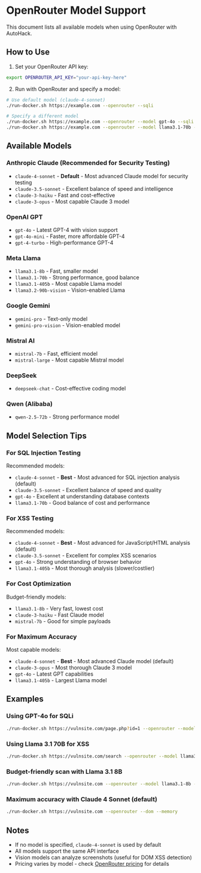 # OpenRouter Model Support

This document lists all available models when using OpenRouter with AutoHack.

## How to Use

1. Set your OpenRouter API key:
```bash
export OPENROUTER_API_KEY="your-api-key-here"
```

2. Run with OpenRouter and specify a model:
```bash
# Use default model (claude-4-sonnet)
./run-docker.sh https://example.com --openrouter --sqli

# Specify a different model
./run-docker.sh https://example.com --openrouter --model gpt-4o --sqli
./run-docker.sh https://example.com --openrouter --model llama3.1-70b --dom
```

## Available Models

### Anthropic Claude (Recommended for Security Testing)
- `claude-4-sonnet` - **Default** - Most advanced Claude model for security testing
- `claude-3.5-sonnet` - Excellent balance of speed and intelligence
- `claude-3-haiku` - Fast and cost-effective
- `claude-3-opus` - Most capable Claude 3 model

### OpenAI GPT
- `gpt-4o` - Latest GPT-4 with vision support
- `gpt-4o-mini` - Faster, more affordable GPT-4
- `gpt-4-turbo` - High-performance GPT-4

### Meta Llama
- `llama3.1-8b` - Fast, smaller model
- `llama3.1-70b` - Strong performance, good balance
- `llama3.1-405b` - Most capable Llama model
- `llama3.2-90b-vision` - Vision-enabled Llama

### Google Gemini
- `gemini-pro` - Text-only model
- `gemini-pro-vision` - Vision-enabled model

### Mistral AI
- `mistral-7b` - Fast, efficient model
- `mistral-large` - Most capable Mistral model

### DeepSeek
- `deepseek-chat` - Cost-effective coding model

### Qwen (Alibaba)
- `qwen-2.5-72b` - Strong performance model

## Model Selection Tips

### For SQL Injection Testing
Recommended models:
- `claude-4-sonnet` - **Best** - Most advanced for SQL injection analysis (default)
- `claude-3.5-sonnet` - Excellent balance of speed and quality
- `gpt-4o` - Excellent at understanding database contexts
- `llama3.1-70b` - Good balance of cost and performance

### For XSS Testing
Recommended models:
- `claude-4-sonnet` - **Best** - Most advanced for JavaScript/HTML analysis (default)
- `claude-3.5-sonnet` - Excellent for complex XSS scenarios
- `gpt-4o` - Strong understanding of browser behavior
- `llama3.1-405b` - Most thorough analysis (slower/costlier)

### For Cost Optimization
Budget-friendly models:
- `llama3.1-8b` - Very fast, lowest cost
- `claude-3-haiku` - Fast Claude model
- `mistral-7b` - Good for simple payloads

### For Maximum Accuracy
Most capable models:
- `claude-4-sonnet` - **Best** - Most advanced Claude model (default)
- `claude-3-opus` - Most thorough Claude 3 model
- `gpt-4o` - Latest GPT capabilities
- `llama3.1-405b` - Largest Llama model

## Examples

### Using GPT-4o for SQLi
```bash
./run-docker.sh https://vulnsite.com/page.php?id=1 --openrouter --model gpt-4o --sqli
```

### Using Llama 3.1 70B for XSS
```bash
./run-docker.sh https://vulnsite.com/search --openrouter --model llama3.1-70b --dom
```

### Budget-friendly scan with Llama 3.1 8B
```bash
./run-docker.sh https://vulnsite.com --openrouter --model llama3.1-8b --sqli
```

### Maximum accuracy with Claude 4 Sonnet (default)
```bash
./run-docker.sh https://vulnsite.com --openrouter --dom --memory
```

## Notes

- If no model is specified, `claude-4-sonnet` is used by default
- All models support the same API interface
- Vision models can analyze screenshots (useful for DOM XSS detection)
- Pricing varies by model - check [OpenRouter pricing](https://openrouter.ai/docs#models) for details
